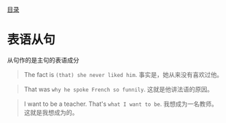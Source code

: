 [目录](../README.md)

# 表语从句 
从句作的是主句的表语成分

> The fact is `(that) she never liked him`.
事实是，她从来没有喜欢过他。

> That was `why he spoke French so funnily`.
这就是他讲法语的原因。

> I want to be a teacher. That's `what I want to be`.
我想成为一名教师。 这就是我想成为的。

